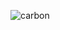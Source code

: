 
<!-- service: https://carbon.now.sh/?bg=rgba(171%2C%20184%2C%20195%2C%201)&t=a11y-dark&wt=none&l=python&ds=true&dsyoff=20px&dsblur=68px&wc=true&wa=false&pv=56px&ph=56px&ln=false&fl=1&fm=JetBrains%20Mono&fs=16px&lh=133%25&si=false&es=2x&wm=false&code=from%2520dataclasses%2520import%2520dataclass%250Afrom%2520typing%2520import%2520Tuple%250A%250A%2540dataclass%250Aclass%2520Stack%253A%250A%2520%2520%2520%2520languages%2520%2520%2520%253A%2520Tuple%255Bstr%252C%2520...%255D%2520%253D%2520(%2522Python%2522%252C%2520%2522Go%2522%252C%2520%2522Bash%2522)%250A%2520%2520%2520%2520databases%2520%2520%2520%253A%2520Tuple%255Bstr%252C%2520...%255D%2520%253D%2520(%2522PostgreSQL%2522%252C%2520%2522Mongo%2522%252C%2520%2522Redis%2522)%250A%2520%2520%2520%2520misc%2520%2520%2520%2520%2520%2520%2520%2520%253A%2520Tuple%255Bstr%252C%2520...%255D%2520%253D%2520(%2522Docker%2522%252C%2520%2522Celery%2522)%250A%2520%2520%2520%2520ongoing%2520%2520%2520%2520%2520%253A%2520Tuple%255Bstr%252C%2520...%255D%2520%253D%2520(%2522Django%2522%252C%2520%2522GraphQL%2522)
width: Fixed, 950
theme: A11yDark

from dataclasses import dataclass
from typing import Tuple

@dataclass
class Stack:
    languages   : Tuple[str, ...] = ("Python", "Go", "Bash")
    databases   : Tuple[str, ...] = ("PostgreSQL", "Mongo", "Redis")
    misc        : Tuple[str, ...] = ("Docker", "Celery")
    ongoing     : Tuple[str, ...] = ("Django", "GraphQL")
 -->

![carbon](https://user-images.githubusercontent.com/30027932/92017490-ae553e00-ed75-11ea-9419-bd13d04efe4b.png)
